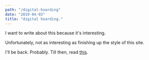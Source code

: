 ```yaml
---
path: "/digital-hoarding"
date: "2019-04-03"
title: "digital hoarding."
---
```

I want to write about this because it's interesting.

Unfortunately, not as interesting as finishing up the style of this site.

I'll be back. Probably. Till then, read [this](http://francescovitale.com/papers/CHI_2018_hoarding_minimalism.pdf).